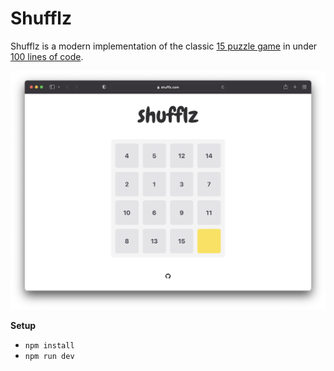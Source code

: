# Shufflz
Shufflz is a modern implementation of the classic [15 puzzle game](https://en.wikipedia.org/wiki/15_puzzle) in under [100 lines of code](/src/App.svelte).

![](/public/screenshot.png)

**Setup**
* `npm install`
* `npm run dev`
